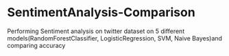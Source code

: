 # SentimentAnalysis-Comparison
Performing Sentiment analysis on twitter dataset on 5 different models(RandomForestClassifier, LogisticRegression, SVM, Naive Bayes)and comparing accuracy 
